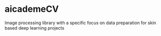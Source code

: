 # aicademeCV
Image processing library with a specific focus on data preparation for skin based deep learning projects

